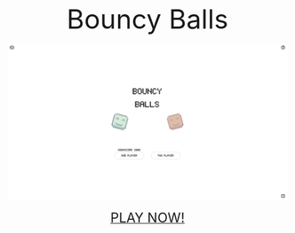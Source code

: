 <p align="center">
	<font size=7>Bouncy Balls</font>
</p>
<p align="center">
	<img src="./menu.gif" style="margin: 0 auto; width: 1000px;">
</p>
<p align="center">
	<a href="https://neogulgul.github.io/bouncy_balls/">
		<font size="5">PLAY NOW!</font>
	</a>
</p>
